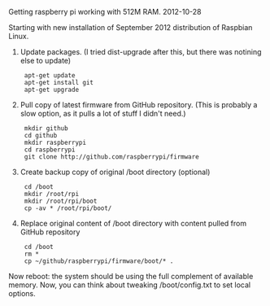 Getting raspberry pi working with 512M RAM.  2012-10-28

Starting with new installation of September 2012 distribution of Raspbian Linux.

1. Update packages.  (I tried dist-upgrade after this, but there was notining else to update)

        apt-get update
        apt-get install git
        apt-get upgrade


2. Pull copy of latest firmware from GitHub repository.
   (This is probably a slow option, as it pulls a lot of stuff I didn't need.)

        mkdir github
        cd github
        mkdir raspberrypi
        cd raspberrypi
        git clone http://github.com/raspberrypi/firmware

3. Create backup copy of original /boot directory (optional)

        cd /boot
        mkdir /root/rpi
        mkdir /root/rpi/boot
        cp -av * /root/rpi/boot/

4. Replace original content of /boot directory with content pulled from GitHub repository

        cd /boot
        rm *
        cp ~/github/raspberrypi/firmware/boot/* .

Now reboot:  the system should be using the full complement of available memory.
Now, you can think about tweaking /boot/config.txt to set local options.

